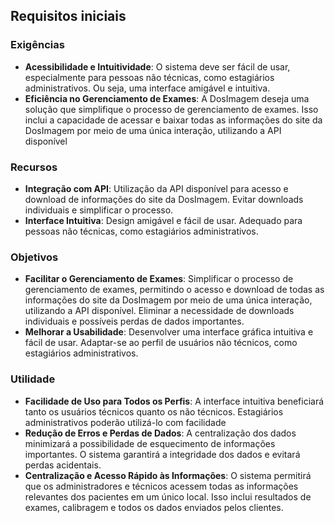 ## Requisitos iniciais

### Exigências
- **Acessibilidade e Intuitividade**:
O sistema deve ser fácil de usar, especialmente para pessoas não técnicas, como estagiários administrativos. Ou seja, uma interface amigável e intuitiva.
- **Eficiência no Gerenciamento de Exames**:
A DosImagem deseja uma solução que simplifique o processo de gerenciamento de exames. Isso inclui a capacidade de acessar e baixar todas as informações do site da DosImagem por meio de uma única interação, utilizando a API disponível


### Recursos
- **Integração com API**:
Utilização da API disponível para acesso e download de informações do site da DosImagem. Evitar downloads individuais e simplificar o processo.
- **Interface Intuitiva**:
Design amigável e fácil de usar. Adequado para pessoas não técnicas, como estagiários administrativos.

### Objetivos
- **Facilitar o Gerenciamento de Exames**:
Simplificar o processo de gerenciamento de exames, permitindo o acesso e download de todas as informações do site da DosImagem por meio de uma única interação, utilizando a API disponível. Eliminar a necessidade de downloads individuais e possíveis perdas de dados importantes.
- **Melhorar a Usabilidade**:
Desenvolver uma interface gráfica intuitiva e fácil de usar. Adaptar-se ao perfil de usuários não técnicos, como estagiários administrativos.

### Utilidade
- **Facilidade de Uso para Todos os Perfis**:
A interface intuitiva beneficiará tanto os usuários técnicos quanto os não técnicos. Estagiários administrativos poderão utilizá-lo com facilidade
- **Redução de Erros e Perdas de Dados**:
A centralização dos dados minimizará a possibilidade de esquecimento de informações importantes. O sistema garantirá a integridade dos dados e evitará perdas acidentais.
- **Centralização e Acesso Rápido às Informações**:
O sistema permitirá que os administradores e técnicos acessem todas as informações relevantes dos pacientes em um único local. Isso inclui resultados de exames, calibragem e todos os dados enviados pelos clientes.
